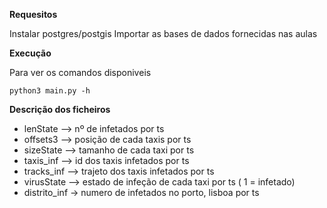 **Requesitos**

Instalar postgres/postgis
Importar as bases de dados fornecidas nas aulas


**Execução**

Para ver os comandos disponiveis 

```
python3 main.py -h
```

**Descrição dos ficheiros**

- lenState --> nº de infetados por ts
- offsets3 --> posição de cada taxis por ts
- sizeState --> tamanho de cada taxi por ts
- taxis_inf --> id dos taxis infetados por ts
- tracks_inf --> trajeto dos taxis infetados por ts
- virusState --> estado de infeção de cada taxi por ts ( 1 = infetado)
- distrito_inf -> numero de infetados no porto, lisboa por ts
